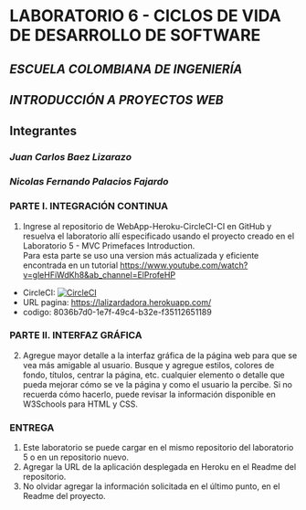 # LABORATORIO 6 - CICLOS DE VIDA DE DESARROLLO DE SOFTWARE
## *ESCUELA COLOMBIANA DE INGENIERÍA*
## *INTRODUCCIÓN A PROYECTOS WEB*
## Integrantes
### *Juan Carlos Baez Lizarazo*
### *Nicolas Fernando Palacios Fajardo*
### PARTE I. INTEGRACIÓN CONTINUA
1. Ingrese al repositorio de WebApp-Heroku-CircleCI-CI en GitHub y resuelva el laboratorio allí especificado usando el proyecto creado en el  Laboratorio 5 - MVC Primefaces Introduction.  
Para esta parte se uso una version más actualizada y eficiente encontrada en un tutorial https://www.youtube.com/watch?v=gleHFiWdKh8&ab_channel=ElProfeHP
- CircleCI: [![CircleCI](https://circleci.com/gh/nicolaspalacios-f/Lab_06_CVDS/tree/main.svg?style=svg)](https://circleci.com/gh/nicolaspalacios-f/Lab_06_CVDS/tree/main)
- URL pagina: https://lalizardadora.herokuapp.com/
- codigo: 8036b7d0-1e7f-49c4-b32e-f35112651189
### PARTE II. INTERFAZ GRÁFICA
2. Agregue mayor detalle a la interfaz gráfica de la página web para que se vea más amigable al usuario. Busque y agregue estilos, colores de fondo, títulos, centrar la página, etc. cualquier elemento o detalle que pueda mejorar cómo se ve la página y como el usuario la percibe. Si no recuerda cómo hacerlo, puede revisar la información disponible en W3Schools para HTML y CSS.  
### ENTREGA  
1. Este laboratorio se puede cargar en el mismo repositorio del laboratorio 5 o en un repositorio nuevo.  
2. Agregar la URL de la aplicación desplegada en Heroku en el Readme del repositorio.
3. No olvidar agregar la información solicitada en el último punto, en el Readme del proyecto.